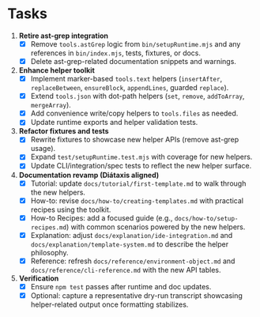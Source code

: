 # Tasks

1. **Retire ast-grep integration**
   - [x] Remove `tools.astGrep` logic from `bin/setupRuntime.mjs` and any references in `bin/index.mjs`, tests, fixtures, or docs.
   - [x] Delete ast-grep-related documentation snippets and warnings.

2. **Enhance helper toolkit**
   - [x] Implement marker-based `tools.text` helpers (`insertAfter`, `replaceBetween`, `ensureBlock`, `appendLines`, guarded `replace`).
   - [x] Extend `tools.json` with dot-path helpers (`set`, `remove`, `addToArray`, `mergeArray`).
   - [x] Add convenience write/copy helpers to `tools.files` as needed.
   - [x] Update runtime exports and helper validation tests.

3. **Refactor fixtures and tests**
   - [x] Rewrite fixtures to showcase new helper APIs (remove ast-grep usage).
   - [x] Expand `test/setupRuntime.test.mjs` with coverage for new helpers.
   - [x] Update CLI/integration/spec tests to reflect the new helper surface.

4. **Documentation revamp (Diátaxis aligned)**
   - [x] Tutorial: update `docs/tutorial/first-template.md` to walk through the new helpers.
   - [x] How-to: revise `docs/how-to/creating-templates.md` with practical recipes using the toolkit.
   - [x] How-to Recipes: add a focused guide (e.g., `docs/how-to/setup-recipes.md`) with common scenarios powered by the new helpers.
   - [x] Explanation: adjust `docs/explanation/ide-integration.md` and `docs/explanation/template-system.md` to describe the helper philosophy.
   - [x] Reference: refresh `docs/reference/environment-object.md` and `docs/reference/cli-reference.md` with the new API tables.

5. **Verification**
   - [x] Ensure `npm test` passes after runtime and doc updates.
   - [x] Optional: capture a representative dry-run transcript showcasing helper-related output once formatting stabilizes.
